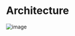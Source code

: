 # Architecture

![image](https://github.com/Jcarth3w/CME-Quest-Adventures/assets/89651665/e27b5d0c-ef27-4832-8b20-d71f7e43bb8a)
